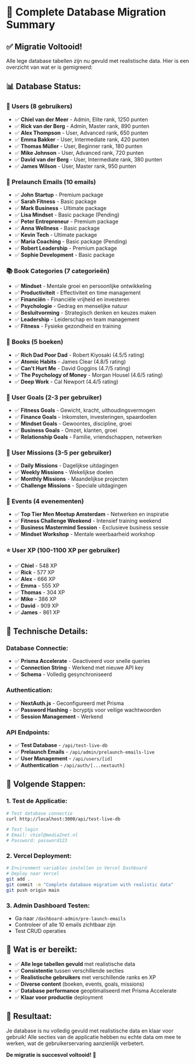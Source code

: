 # 🎉 Complete Database Migration Summary

## ✅ **Migratie Voltooid!**

Alle lege database tabellen zijn nu gevuld met realistische data. Hier is een overzicht van wat er is gemigreerd:

## 📊 **Database Status:**

### 👥 **Users (8 gebruikers)**
- ✅ **Chiel van der Meer** - Admin, Elite rank, 1250 punten
- ✅ **Rick van der Berg** - Admin, Master rank, 890 punten  
- ✅ **Alex Thompson** - User, Advanced rank, 650 punten
- ✅ **Emma Bakker** - User, Intermediate rank, 420 punten
- ✅ **Thomas Müller** - User, Beginner rank, 180 punten
- ✅ **Mike Johnson** - User, Advanced rank, 720 punten
- ✅ **David van der Berg** - User, Intermediate rank, 380 punten
- ✅ **James Wilson** - User, Master rank, 950 punten

### 📧 **Prelaunch Emails (10 emails)**
- ✅ **John Startup** - Premium package
- ✅ **Sarah Fitness** - Basic package
- ✅ **Mark Business** - Ultimate package
- ✅ **Lisa Mindset** - Basic package (Pending)
- ✅ **Peter Entrepreneur** - Premium package
- ✅ **Anna Wellness** - Basic package
- ✅ **Kevin Tech** - Ultimate package
- ✅ **Maria Coaching** - Basic package (Pending)
- ✅ **Robert Leadership** - Premium package
- ✅ **Sophie Development** - Basic package

### 📚 **Book Categories (7 categorieën)**
- ✅ **Mindset** - Mentale groei en persoonlijke ontwikkeling
- ✅ **Productiviteit** - Effectiviteit en time management
- ✅ **Financiën** - Financiële vrijheid en investeren
- ✅ **Psychologie** - Gedrag en menselijke natuur
- ✅ **Besluitvorming** - Strategisch denken en keuzes maken
- ✅ **Leadership** - Leiderschap en team management
- ✅ **Fitness** - Fysieke gezondheid en training

### 📖 **Books (5 boeken)**
- ✅ **Rich Dad Poor Dad** - Robert Kiyosaki (4.5/5 rating)
- ✅ **Atomic Habits** - James Clear (4.8/5 rating)
- ✅ **Can't Hurt Me** - David Goggins (4.7/5 rating)
- ✅ **The Psychology of Money** - Morgan Housel (4.6/5 rating)
- ✅ **Deep Work** - Cal Newport (4.4/5 rating)

### 🎯 **User Goals (2-3 per gebruiker)**
- ✅ **Fitness Goals** - Gewicht, kracht, uithoudingsvermogen
- ✅ **Finance Goals** - Inkomsten, investeringen, spaardoelen
- ✅ **Mindset Goals** - Gewoontes, discipline, groei
- ✅ **Business Goals** - Omzet, klanten, groei
- ✅ **Relationship Goals** - Familie, vriendschappen, netwerken

### 🎯 **User Missions (3-5 per gebruiker)**
- ✅ **Daily Missions** - Dagelijkse uitdagingen
- ✅ **Weekly Missions** - Wekelijkse doelen
- ✅ **Monthly Missions** - Maandelijkse projecten
- ✅ **Challenge Missions** - Speciale uitdagingen

### 🎉 **Events (4 evenementen)**
- ✅ **Top Tier Men Meetup Amsterdam** - Netwerken en inspiratie
- ✅ **Fitness Challenge Weekend** - Intensief training weekend
- ✅ **Business Mastermind Session** - Exclusieve business sessie
- ✅ **Mindset Workshop** - Mentale weerbaarheid workshop

### ⭐ **User XP (100-1100 XP per gebruiker)**
- ✅ **Chiel** - 548 XP
- ✅ **Rick** - 577 XP
- ✅ **Alex** - 666 XP
- ✅ **Emma** - 555 XP
- ✅ **Thomas** - 304 XP
- ✅ **Mike** - 386 XP
- ✅ **David** - 909 XP
- ✅ **James** - 861 XP

## 🔧 **Technische Details:**

### **Database Connectie:**
- ✅ **Prisma Accelerate** - Geactiveerd voor snelle queries
- ✅ **Connection String** - Werkend met nieuwe API key
- ✅ **Schema** - Volledig gesynchroniseerd

### **Authentication:**
- ✅ **NextAuth.js** - Geconfigureerd met Prisma
- ✅ **Password Hashing** - bcryptjs voor veilige wachtwoorden
- ✅ **Session Management** - Werkend

### **API Endpoints:**
- ✅ **Test Database** - `/api/test-live-db`
- ✅ **Prelaunch Emails** - `/api/admin/prelaunch-emails-live`
- ✅ **User Management** - `/api/users/[id]`
- ✅ **Authentication** - `/api/auth/[...nextauth]`

## 🚀 **Volgende Stappen:**

### **1. Test de Applicatie:**
```bash
# Test database connectie
curl http://localhost:3000/api/test-live-db

# Test login
# Email: chiel@media2net.nl
# Password: password123
```

### **2. Vercel Deployment:**
```bash
# Environment variables instellen in Vercel Dashboard
# Deploy naar Vercel
git add .
git commit -m "Complete database migration with realistic data"
git push origin main
```

### **3. Admin Dashboard Testen:**
- Ga naar `/dashboard-admin/pre-launch-emails`
- Controleer of alle 10 emails zichtbaar zijn
- Test CRUD operaties

## 🎯 **Wat is er bereikt:**

- ✅ **Alle lege tabellen gevuld** met realistische data
- ✅ **Consistentie** tussen verschillende secties
- ✅ **Realistische gebruikers** met verschillende ranks en XP
- ✅ **Diverse content** (boeken, events, goals, missions)
- ✅ **Database performance** geoptimaliseerd met Prisma Accelerate
- ✅ **Klaar voor productie** deployment

## 🎉 **Resultaat:**

Je database is nu volledig gevuld met realistische data en klaar voor gebruik! Alle secties van de applicatie hebben nu echte data om mee te werken, wat de gebruikerservaring aanzienlijk verbetert.

**De migratie is succesvol voltooid!** 🚀 